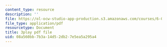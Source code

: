 ```yaml
---
content_type: resource
description: ''
file: https://ol-ocw-studio-app-production.s3.amazonaws.com/courses/6-042j-mathematics-for-computer-science-spring-2015/08a560bb7b3a14d52db27e5ea5a295a4_lU_QT5GSuxI.pdf
file_type: application/pdf
resourcetype: Document
title: 3play pdf file
uid: 08a560bb-7b3a-14d5-2db2-7e5ea5a295a4
---
```

